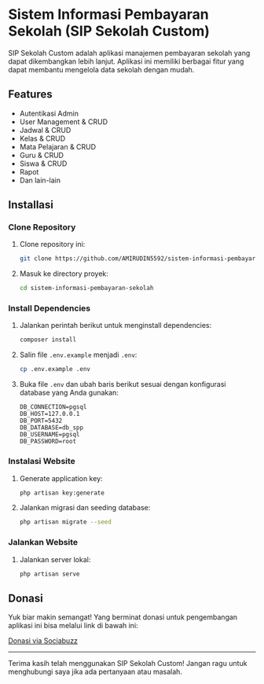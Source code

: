 # Sistem Informasi Pembayaran Sekolah (SIP Sekolah Custom)

SIP Sekolah Custom adalah aplikasi manajemen pembayaran sekolah yang dapat dikembangkan lebih lanjut. Aplikasi ini memiliki berbagai fitur yang dapat membantu mengelola data sekolah dengan mudah.

## Features

- Autentikasi Admin
- User Management & CRUD
- Jadwal & CRUD
- Kelas & CRUD
- Mata Pelajaran & CRUD
- Guru & CRUD
- Siswa & CRUD
- Rapot
- Dan lain-lain

## Installasi

### Clone Repository

1. Clone repository ini:
    ```bash
    git clone https://github.com/AMIRUDIN5592/sistem-informasi-pembayaran-sekolah.git
    ```

2. Masuk ke directory proyek:
    ```bash
    cd sistem-informasi-pembayaran-sekolah
    ```

### Install Dependencies

1. Jalankan perintah berikut untuk menginstall dependencies:
    ```bash
    composer install
    ```

2. Salin file `.env.example` menjadi `.env`:
    ```bash
    cp .env.example .env
    ```

3. Buka file `.env` dan ubah baris berikut sesuai dengan konfigurasi database yang Anda gunakan:
    ```env
    DB_CONNECTION=pgsql
    DB_HOST=127.0.0.1
    DB_PORT=5432
    DB_DATABASE=db_spp
    DB_USERNAME=pgsql
    DB_PASSWORD=root
    ```

### Instalasi Website

1. Generate application key:
    ```bash
    php artisan key:generate
    ```

2. Jalankan migrasi dan seeding database:
    ```bash
    php artisan migrate --seed
    ```

### Jalankan Website

1. Jalankan server lokal:
    ```bash
    php artisan serve
    ```

## Donasi

Yuk biar makin semangat! Yang berminat donasi untuk pengembangan aplikasi ini bisa melalui link di bawah ini:

[Donasi via Sociabuzz](https://sociabuzz.com/amirudin5592)

---

Terima kasih telah menggunakan SIP Sekolah Custom! Jangan ragu untuk menghubungi saya jika ada pertanyaan atau masalah.
